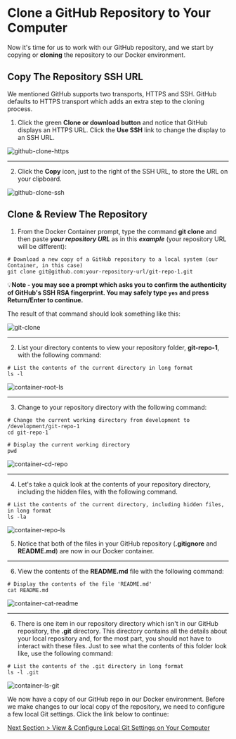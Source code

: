 # Clone a GitHub Repository to Your Computer

Now it's time for us to work with our GitHub repository, and we start by copying or **cloning** the repository to our Docker environment.

## **Copy The Repository SSH URL**

We mentioned GitHub supports two transports, HTTPS and SSH. GitHub defaults to HTTPS transport which adds an extra step to the cloning process.

1. Click the green **Clone or download button** and notice that GitHub displays an HTTPS URL. Click the **Use SSH** link to change the display to an SSH URL.

![github-clone-https](../images/github-clone-https.png)

---

2. Click the **Copy** icon, just to the right of the SSH URL, to store the URL on your clipboard.

![github-clone-ssh](../images/github-clone-ssh.png)

## **Clone & Review The Repository**

1. From the Docker Container prompt, type the command **git clone** and then paste **_your repository URL_** as in this **_example_** (your repository URL will be different):

```shell
# Download a new copy of a GitHub repository to a local system (our Container, in this case)
git clone git@github.com:your-repository-url/git-repo-1.git
```

:bulb:**Note - you may see a prompt which asks you to confirm the authenticity of GitHub's SSH RSA fingerprint. You may safely type `yes` and press Return/Enter to continue.**

The result of that command should look something like this:

![git-clone](../images/git-clone.png)

---

2. List your directory contents to view your repository folder, **git-repo-1**, with the following command:

```shell
# List the contents of the current directory in long format
ls -l
```

![container-root-ls](../images/container-root-ls.png)

---

3. Change to your repository directory with the following command:

```shell
# Change the current working directory from development to /development/git-repo-1
cd git-repo-1

# Display the current working directory
pwd
```

![container-cd-repo](../images/container-cd-repo.png)

---

4. Let's take a quick look at the contents of your repository directory, including the hidden files, with the following command.

```shell
# List the contents of the current directory, including hidden files, in long format
ls -la
```

![container-repo-ls](../images/container-repo-ls.png)

5. Notice that both of the files in your GitHub repository (**.gitignore** and **README.md**) are now in our Docker container.

---

6. View the contents of the **README.md** file with the following command:

```shell
# Display the contents of the file 'README.md'
cat README.md
```

![container-cat-readme](../images/container-cat-readme.png)

---

6. There is one item in our repository directory which isn't in our GitHub repository, the **.git** directory. This directory contains all the details about your local repository and, for the most part, you should not have to interact with these files. Just to see what the contents of this folder look like, use the following command:

```shell
# List the contents of the .git directory in long format
ls -l .git
```

![container-ls-git](../images/container-ls-git.png)

We now have a copy of our GitHub repo in our Docker environment. Before we make changes to our local copy of the repository, we need to configure a few local Git settings. Click the link below to continue:

[Next Section > View & Configure Local Git Settings on Your Computer](section_6.md "View & Configure Local Git Settings on Your Computer")
